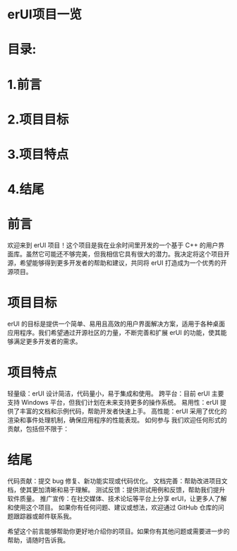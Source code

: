 # erUI项目一览
# 目录:
# 1.前言
# 2.项目目标
# 3.项目特点
# 4.结尾

# 前言
欢迎来到 erUI 项目！这个项目是我在业余时间里开发的一个基于 C++ 的用户界面库。虽然它可能还不够完美，但我相信它具有很大的潜力。我决定将这个项目开源，希望能够得到更多开发者的帮助和建议，共同将 erUI 打造成为一个优秀的开源项目。

# 项目目标
erUI 的目标是提供一个简单、易用且高效的用户界面解决方案，适用于各种桌面应用程序。我们希望通过开源社区的力量，不断完善和扩展 erUI 的功能，使其能够满足更多开发者的需求。

# 项目特点
轻量级：erUI 设计简洁，代码量小，易于集成和使用。
跨平台：目前 erUI 主要支持 Windows 平台，但我们计划在未来支持更多的操作系统。
易用性：erUI 提供了丰富的文档和示例代码，帮助开发者快速上手。
高性能：erUI 采用了优化的渲染和事件处理机制，确保应用程序的性能表现。
如何参与
我们欢迎任何形式的贡献，包括但不限于：

# 结尾
代码贡献：提交 bug 修复、新功能实现或代码优化。
文档完善：帮助改进项目文档，使其更加清晰和易于理解。
测试反馈：提供测试用例和反馈，帮助我们提升软件质量。
推广宣传：在社交媒体、技术论坛等平台上分享 erUI，让更多人了解和使用这个项目。
如果你有任何问题、建议或想法，欢迎通过 GitHub 仓库的问题跟踪器或邮件联系我。

希望这个前言能够帮助你更好地介绍你的项目。如果你有其他问题或需要进一步的帮助，请随时告诉我。
